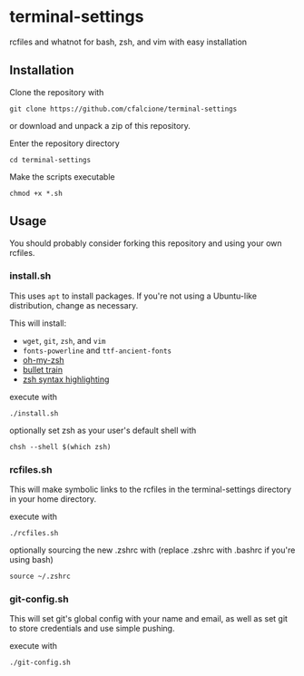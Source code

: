 # terminal-settings
rcfiles and whatnot for bash, zsh, and vim with easy installation

## Installation

Clone the repository with
```
git clone https://github.com/cfalcione/terminal-settings
```
or download and unpack a zip of this repository.

Enter the repository directory
```
cd terminal-settings
```

Make the scripts executable
```
chmod +x *.sh
```

## Usage

You should probably consider forking this repository and using your own rcfiles.

### install.sh
This uses `apt` to install packages. If you're not using a Ubuntu-like distribution, change as necessary.

 This will install:
+ `wget`, `git`, `zsh`, and `vim`
+ `fonts-powerline` and `ttf-ancient-fonts`
+ <a href="https://github.com/robby-russell/oh-my-zsh">oh-my-zsh</a>
+ <a href="https://github.com/caiogondim/bullet-train.zsh">bullet train</a>
+ <a href="https://github.com/zsh-users/zsh-syntax-highlighting">zsh syntax highlighting</a>

execute with
```
./install.sh
```
optionally set zsh as your user's default shell with
```
chsh --shell $(which zsh)
```

### rcfiles.sh
This will make symbolic links to the rcfiles in the terminal-settings
directory in your home directory.

execute with
```
./rcfiles.sh
```
optionally sourcing the new .zshrc with (replace .zshrc with .bashrc if you're using bash)
```
source ~/.zshrc
```

### git-config.sh
This will set git's global config with your name and email, as well as set git to store credentials and use simple pushing.

execute with
```
./git-config.sh
```
